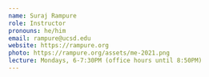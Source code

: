 ```yaml
---
name: Suraj Rampure
role: Instructor
pronouns: he/him
email: rampure@ucsd.edu
website: https://rampure.org
photo: https://rampure.org/assets/me-2021.png
lecture: Mondays, 6-7:30PM (office hours until 8:50PM)
---
```


